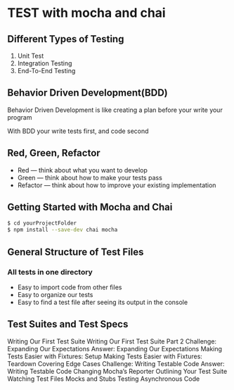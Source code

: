 # TEST with mocha and chai

## Different Types of Testing

1. Unit Test
2. Integration Testing
3. End-To-End Testing

## Behavior Driven Development(BDD)

Behavior Driven Development is like creating a plan before your write your program

With BDD your write tests first, and code second

## Red, Green, Refactor

- Red — think about what you want to develop
- Green — think about how to make your tests pass
- Refactor — think about how to improve your existing implementation

## Getting Started with Mocha and Chai

```sh
$ cd yourProjectFolder
$ npm install --save-dev chai mocha
```

## General Structure of Test Files

### All tests in one directory

- Easy to import code from other files
- Easy to organize our tests
- Easy to find a test file after seeing its output in the console

## Test Suites and Test Specs

Writing Our First Test Suite
Writing Our First Test Suite Part 2
Challenge: Expanding Our Expectations
Answer: Expanding Our Expectations
Making Tests Easier with Fixtures: Setup
Making Tests Easier with Fixtures: Teardown
Covering Edge Cases
Challenge: Writing Testable Code
Answer: Writing Testable Code
Changing Mocha’s Reporter
Outlining Your Test Suite
Watching Test Files
Mocks and Stubs
Testing Asynchronous Code
